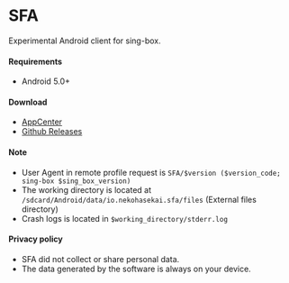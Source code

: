 # SFA

Experimental Android client for sing-box.

#### Requirements

* Android 5.0+

#### Download

* [AppCenter](https://install.appcenter.ms/users/nekohasekai/apps/sfa/distribution_groups/publictest)
* [Github Releases](https://github.com/SagerNet/sing-box/releases)

#### Note

* User Agent in remote profile request is `SFA/$version ($version_code; sing-box $sing_box_version)`
* The working directory is located at `/sdcard/Android/data/io.nekohasekai.sfa/files` (External files directory)
* Crash logs is located in `$working_directory/stderr.log`

#### Privacy policy

* SFA did not collect or share personal data.
* The data generated by the software is always on your device.
